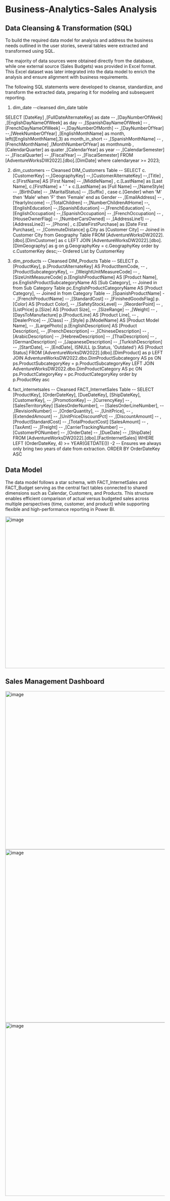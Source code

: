 # Business-Analytics-Sales Analysis
## Data Cleansing & Transformation (SQL)
To build the required data model for analysis and address the business needs outlined in the user stories, several tables were extracted and transformed using SQL.

The majority of data sources were obtained directly from the database, while one external source (Sales Budgets) was provided in Excel format. This Excel dataset was later integrated into the data model to enrich the analysis and ensure alignment with business requirements.

The following SQL statements were developed to cleanse, standardize, and transform the extracted data, preparing it for modeling and subsequent reporting.

1. dim_date
--cleansed dim_date table

SELECT [DateKey]
      ,[FullDateAlternateKey] as date
     -- ,[DayNumberOfWeek]
      ,[EnglishDayNameOfWeek] as day
     -- ,[SpanishDayNameOfWeek]
     -- ,[FrenchDayNameOfWeek]
      --,[DayNumberOfMonth]
     -- ,[DayNumberOfYear]
      --,[WeekNumberOfYear]
      ,[EnglishMonthName] as month,
      left([EnglishMonthName],3) as month_in_short
    --  ,[SpanishMonthName]
    --  ,[FrenchMonthName]
      ,[MonthNumberOfYear] as monthnumb
      ,[CalendarQuarter] as quater
      ,[CalendarYear] as year
   --   ,[CalendarSemester]
   --   ,[FiscalQuarter]
   --   ,[FiscalYear]
   --   ,[FiscalSemester]
  FROM [AdventureWorksDW2022].[dbo].[DimDate]
  where calendaryear >= 2023; 

  2. dim_customers
-- Cleansed DIM_Customers Table --
SELECT 
  c.[CustomerKey] 
  --,[GeographyKey]
  --,[CustomerAlternateKey]
  --,[Title]
  , 
  c.[FirstName] AS [First Name] --  ,[MiddleName]
  , 
  c.[LastName] as [Last Name], 
  c.[FirstName] + ' ' + c.[LastName] as [Full Name] --,[NameStyle]
  -- ,[BirthDate]
  -- ,[MaritalStatus]
  --  ,[Suffix]
  , 
  case c.[Gender] when 'M' then 'Male' when 'F' then 'Female' end as Gender -- ,[EmailAddress]
  -- ,[YearlyIncome]
  --,[TotalChildren]
  --,[NumberChildrenAtHome]
  --,[EnglishEducation]
  --,[SpanishEducation]
  --,[FrenchEducation]
  --,[EnglishOccupation]
  --,[SpanishOccupation]
  -- ,[FrenchOccupation]
  -- ,[HouseOwnerFlag]
  -- ,[NumberCarsOwned]
  -- ,[AddressLine1]
  --  ,[AddressLine2]
  --  ,[Phone]
  , 
  c.[DateFirstPurchase] as [Date First Purchase], 
  --   ,[CommuteDistance]
  g.City as [Customer City] -- Joined in Customer City from Geography Table
FROM 
  [AdventureWorksDW2022].[dbo].[DimCustomer] as c 
  LEFT JOIN [AdventureWorksDW2022].[dbo].[DimGeography] as g on g.GeographyKey = c.GeographyKey 
order by 
  c.CustomerKey desc;-- Ordered List by CustomerKey

3. dim_products
-- Cleansed DIM_Products Table --
SELECT 
  p.[ProductKey], 
  p.[ProductAlternateKey] AS ProductItemCode, 
  --      ,[ProductSubcategoryKey], 
  --      ,[WeightUnitMeasureCode]
  --      ,[SizeUnitMeasureCode] 
  p.[EnglishProductName] AS [Product Name], 
  ps.EnglishProductSubcategoryName AS [Sub Category], -- Joined in from Sub Category Table
  pc.EnglishProductCategoryName AS [Product Category], -- Joined in from Category Table
  --      ,[SpanishProductName]
  --      ,[FrenchProductName]
  --      ,[StandardCost]
  --      ,[FinishedGoodsFlag] 
  p.[Color] AS [Product Color], 
  --      ,[SafetyStockLevel]
  --      ,[ReorderPoint]
  --      ,[ListPrice] 
  p.[Size] AS [Product Size], 
  --      ,[SizeRange]
  --      ,[Weight]
  --      ,[DaysToManufacture]
  p.[ProductLine] AS [Product Line], 
  --     ,[DealerPrice]
  --      ,[Class]
  --      ,[Style] 
  p.[ModelName] AS [Product Model Name], 
  --      ,[LargePhoto]
  p.[EnglishDescription] AS [Product Description], 
  --      ,[FrenchDescription]
  --      ,[ChineseDescription]
  --      ,[ArabicDescription]
  --      ,[HebrewDescription]
  --      ,[ThaiDescription]
  --      ,[GermanDescription]
  --      ,[JapaneseDescription]
  --      ,[TurkishDescription]
  --      ,[StartDate], 
  --      ,[EndDate], 
  ISNULL (p.Status, 'Outdated') AS [Product Status] 
FROM 
  [AdventureWorksDW2022].[dbo].[DimProduct] as p
  LEFT JOIN AdventureWorksDW2022.dbo.DimProductSubcategory AS ps ON ps.ProductSubcategoryKey = p.ProductSubcategoryKey 
  LEFT JOIN AdventureWorksDW2022.dbo.DimProductCategory AS pc ON ps.ProductCategoryKey = pc.ProductCategoryKey 
order by 
  p.ProductKey asc

4. fact_internetsales
-- Cleansed FACT_InternetSales Table --
SELECT 
  [ProductKey], 
  [OrderDateKey], 
  [DueDateKey], 
  [ShipDateKey], 
  [CustomerKey], 
  --  ,[PromotionKey]
  --  ,[CurrencyKey]
  --  ,[SalesTerritoryKey]
  [SalesOrderNumber], 
  --  [SalesOrderLineNumber], 
  --  ,[RevisionNumber]
  --  ,[OrderQuantity], 
  --  ,[UnitPrice], 
  --  ,[ExtendedAmount]
  --  ,[UnitPriceDiscountPct]
  --  ,[DiscountAmount] 
  --  ,[ProductStandardCost]
  --  ,[TotalProductCost] 
  [SalesAmount] --  ,[TaxAmt]
  --  ,[Freight]
  --  ,[CarrierTrackingNumber] 
  --  ,[CustomerPONumber] 
  --  ,[OrderDate] 
  --  ,[DueDate] 
  --  ,[ShipDate] 
FROM 
  [AdventureWorksDW2022].[dbo].[FactInternetSales]
WHERE 
  LEFT (OrderDateKey, 4) >= YEAR(GETDATE()) -2 -- Ensures we always only bring two years of date from extraction.
ORDER BY
  OrderDateKey ASC

## Data Model
The data model follows a star schema, with FACT_InternetSales and FACT_Budget serving as the central fact tables connected to shared dimensions such as Calendar, Customers, and Products. This structure enables efficient comparison of actual versus budgeted sales across multiple perspectives (time, customer, and product) while supporting flexible and high-performance reporting in Power BI.

<img width="1071" height="479" alt="image" src="https://github.com/user-attachments/assets/92dde933-7ada-4e80-a1e5-b96e082ed7a6" />

## Sales Management Dashboard
<img width="885" height="499" alt="image" src="https://github.com/user-attachments/assets/aa89804e-fa62-4823-a9c2-8a2cbd53486c" />
<img width="893" height="546" alt="image" src="https://github.com/user-attachments/assets/b27ae0ef-0b23-44d1-be60-ae69432b3fed" />
<img width="890" height="547" alt="image" src="https://github.com/user-attachments/assets/36c2571b-d151-4c6c-b112-d0c0d3cfcb4a" />



